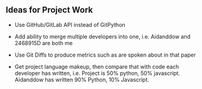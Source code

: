 ## Ideas for Project Work

* Use GitHub/GitLab API instead of GitPython

* Add ability to merge multiple developers into one, i.e. Aidanddow and 2468915D are both me

* Use Git Diffs to produce metrics such as are spoken about in that paper

* Get project language makeup, then compare that with code each developer has written, i.e. Project is 50% python, 50% javascript. Aidanddow has written 90% Python, 10% Javascript.